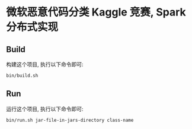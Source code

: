 # 微软恶意代码分类 Kaggle 竞赛, Spark 分布式实现

## Build
构建这个项目, 执行以下命令即可:

    bin/build.sh
    
## Run
运行这个项目, 执行以下命令即可:

    bin/run.sh jar-file-in-jars-directory class-name